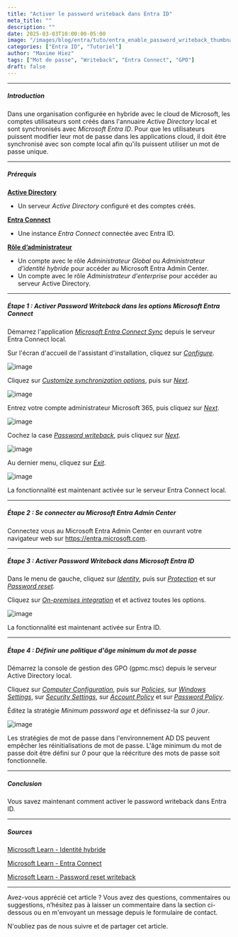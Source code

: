 ```yaml
---
title: "Activer le password writeback dans Entra ID"
meta_title: ""
description: ""
date: 2025-03-03T10:00:00-05:00
image: "/images/blog/entra/tuto/entra_enable_password_writeback_thumbnail.png"
categories: ["Entra ID", "Tutoriel"]
author: "Maxime Hiez"
tags: ["Mot de passe", "Writeback", "Entra Connect", "GPO"]
draft: false
---
```

---

##### Introduction
Dans une organisation configurée en hybride avec le cloud de Microsoft, les comptes utilisateurs sont créés dans l'annuaire *Active Directory* local et sont synchronisés avec *Microsoft Entra ID*. Pour que les utilisateurs puissent modifier leur mot de passe dans les applications cloud, il doit être synchronisé avec son compte local afin qu'ils puissent utiliser un mot de passe unique.

---

##### Prérequis
**<u>Active Directory</u>**
- Un serveur *Active Directory* configuré et des comptes créés.

**<u>Entra Connect</u>**
- Une instance *Entra Connect* connectée avec Entra ID.

**<u>Rôle d’administrateur</u>**
- Un compte avec le rôle *Administrateur Global* ou *Administrateur d’identité hybride* pour accéder au Microsoft Entra Admin Center.
- Un compte avec le rôle *Administrateur d'enterprise* pour accéder au serveur Active Directory.

---

##### Étape 1 : Activer Password Writeback dans les options Microsoft Entra Connect
Démarrez l'application *<u>Microsoft Entra Connect Sync</u>* depuis le serveur Entra Connect local.

Sur l'écran d'accueil de l'assistant d'installation, cliquez sur *<u>Configure</u>*.

![image](/images/blog/entra/tuto/entra_enable_password_writeback_001.png)

Cliquez sur *<u>Customize synchronization options</u>*, puis sur *<u>Next</u>*.

![image](/images/blog/entra/tuto/entra_enable_password_writeback_002.png)

Entrez votre compte administrateur Microsoft 365, puis cliquez sur *<u>Next</u>*.

![image](/images/blog/entra/tuto/entra_enable_password_writeback_003.png)

Cochez la case *<u>Password writeback</u>*, puis cliquez sur *<u>Next</u>*.

![image](/images/blog/entra/tuto/entra_enable_password_writeback_004.png)

Au dernier menu, cliquez sur *<u>Exit</u>*.

![image](/images/blog/entra/tuto/entra_enable_password_writeback_005.png)

La fonctionnalité est maintenant activée sur le serveur Entra Connect local.

---

##### Étape 2 : Se connecter au Microsoft Entra Admin Center
Connectez vous au Microsoft Entra Admin Center en ouvrant votre navigateur web sur https://entra.microsoft.com.

---

##### Étape 3 : Activer Password Writeback dans Microsoft Entra ID
Dans le menu de gauche, cliquez sur *<u>Identity</u>*, puis sur *<u>Protection</u>* et sur *<u>Password reset</u>*.

Cliquez sur *<u>On-premises integration</u>* et et activez toutes les options.

![image](/images/blog/entra/tuto/entra_enable_password_writeback_006.png)

La fonctionnalité est maintenant activée sur Entra ID.

---

##### Étape 4 : Définir une politique d'âge minimum du mot de passe
Démarrez la console de gestion des GPO (gpmc.msc) depuis le serveur Active Directory local.

Cliquez sur *<u>Computer Configuration</u>*, puis sur *<u>Policies</u>*, sur *<u>Windows Settings</u>*, sur *<u>Security Settings</u>*, sur *<u>Account Policy</u>* et sur *<u>Password Policy</u>*.

Éditez la stratégie *Minimum password age* et définissez-la sur *0 jour*.

![image](/images/blog/entra/tuto/entra_enable_password_writeback_007.png)

Les stratégies de mot de passe dans l'environnement AD DS peuvent empêcher les réinitialisations de mot de passe. L'âge minimum du mot de passe doit être défini sur *0* pour que la réécriture des mots de passe soit fonctionnelle.

---

##### Conclusion
Vous savez maintenant comment activer le password writeback dans Entra ID.

---

##### Sources
[Microsoft Learn - Identité hybride](https://learn.microsoft.com/fr-ca/entra/identity/hybrid/prerequisites)

[Microsoft Learn - Entra Connect](https://learn.microsoft.com/fr-ca/entra/identity/hybrid/connect/whatis-azure-ad-connect)

[Microsoft Learn - Password reset writeback](https://learn.microsoft.com/fr-ca/entra/identity/authentication/tutorial-enable-sspr-writeback)

---


Avez-vous apprécié cet article ? Vous avez des questions, commentaires ou suggestions, n’hésitez pas à laisser un commentaire dans la section ci-dessous ou en m'envoyant un message depuis le formulaire de contact.

N'oubliez pas de nous suivre et de partager cet article.